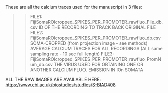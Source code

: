 These are all the calcium traces used for the manuscript in 3 files:

>>FILE1: FijiSomaROIcropped_SPIKES_PER_PROMOTER_rawfluo_File_db.csv
ID OF THE RECORDING TO TRACK BACK ORIGINAL FILE
>>FILE2: FijiSomaROIcropped_SPIKES_PER_PROMOTER_rawfluo_db.csv
SOMA-CROPPED (from projection image - see methods) AVERAGE CALCIUM TRACES FOR ALL RECORDINGS (ALL same sampling rate - 10 sec full length)
>>FILE3: FijiSomaROIcropped_SPIKES_PER_PROMOTER_rawfluo_PromNum_db.csv
THE VIRUS USED FOR OBTAINING ONE OR ANOTHER CALCIUM FLUO. EMISSION IN IOn SOMATA


ALL THE RAW IMAGES ARE AVAILABLE HERE:
https://www.ebi.ac.uk/biostudies/studies/S-BIAD408

